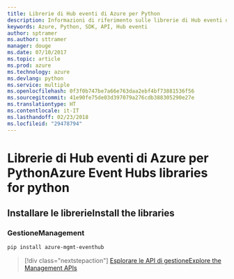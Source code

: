 ```yaml
---
title: Librerie di Hub eventi di Azure per Python
description: Informazioni di riferimento sulle librerie di Hub eventi di Azure per Python
keywords: Azure, Python, SDK, API, Hub eventi
author: sptramer
ms.author: sttramer
manager: douge
ms.date: 07/10/2017
ms.topic: article
ms.prod: azure
ms.technology: azure
ms.devlang: python
ms.service: multiple
ms.openlocfilehash: 0f3f0b747be7a66e763daa2ebf4bf73881536f56
ms.sourcegitcommit: 41e90fe75de03d397079a276cdb388305290e27e
ms.translationtype: HT
ms.contentlocale: it-IT
ms.lasthandoff: 02/23/2018
ms.locfileid: "29478794"
---
```

# <a name="azure-event-hubs-libraries-for-python"></a><span data-ttu-id="1bc62-104">Librerie di Hub eventi di Azure per Python</span><span class="sxs-lookup"><span data-stu-id="1bc62-104">Azure Event Hubs libraries for python</span></span>

## <a name="install-the-libraries"></a><span data-ttu-id="1bc62-105">Installare le librerie</span><span class="sxs-lookup"><span data-stu-id="1bc62-105">Install the libraries</span></span>


### <a name="management"></a><span data-ttu-id="1bc62-106">Gestione</span><span class="sxs-lookup"><span data-stu-id="1bc62-106">Management</span></span>

```bash
pip install azure-mgmt-eventhub
```
> [!div class="nextstepaction"]
> [<span data-ttu-id="1bc62-107">Esplorare le API di gestione</span><span class="sxs-lookup"><span data-stu-id="1bc62-107">Explore the Management APIs</span></span>](/python/api/overview/azure/eventhub/management)